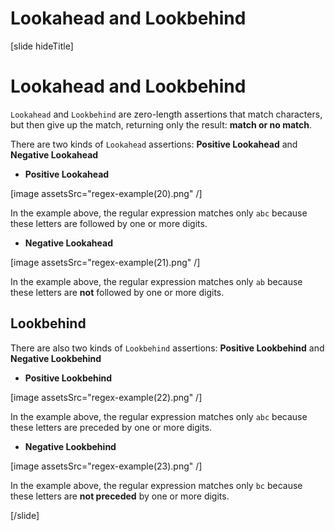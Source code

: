 # Lookahead and Lookbehind
[slide hideTitle]
# Lookahead and Lookbehind

`Lookahead` and `Lookbehind` are zero-length assertions that match characters, but then give up the match, returning only the result: **match or no match**.


There are two kinds of `Lookahead` assertions: **Positive Lookahead** and **Negative Lookahead**

- **Positive Lookahead**

[image assetsSrc="regex-example(20).png" /]

In the example above, the regular expression matches only `abc` because these letters are followed by one or more digits.

- **Negative Lookahead**

[image assetsSrc="regex-example(21).png" /]

In the example above, the regular expression matches only `ab` because these letters are **not** followed by one or more digits.


## Lookbehind

There are also two kinds of `Lookbehind` assertions: **Positive Lookbehind** and **Negative Lookbehind**

- **Positive Lookbehind**

[image assetsSrc="regex-example(22).png" /]

In the example above, the regular expression matches only `abc` because these letters are preceded by one or more digits.

- **Negative Lookbehind**

[image assetsSrc="regex-example(23).png" /]

In the example above, the regular expression matches only `bc` because these letters are **not preceded** by one or more digits.

[/slide]
